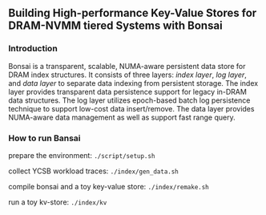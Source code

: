 ## Building High-performance Key-Value Stores for DRAM-NVMM tiered Systems with Bonsai

### Introduction

Bonsai is a transparent, scalable, NUMA-aware persistent data store for DRAM index structures. It consists of three layers: *index layer*, *log layer*, and *data layer* to separate data indexing from persistent storage. The index layer provides transparent data persistence support for legacy in-DRAM data structures. The log layer utilizes epoch-based batch log persistence technique to support low-cost data insert/remove. The data layer provides NUMA-aware data management as well as support fast range query.

### How to run Bansai

prepare the environment: `./script/setup.sh`

collect YCSB workload traces: `./index/gen_data.sh`

compile bonsai and a toy key-value store: `./index/remake.sh`

run a toy kv-store: `./index/kv`

